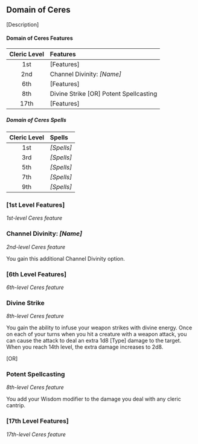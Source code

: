 ## Domain of Ceres

[Description]

#### Domain of Ceres Features

| Cleric Level | Features                               |
| :----------: | :------------------------------------- |
|     1st      | [Features]                             |
|     2nd      | Channel Divinity: _[Name]_             |
|     6th      | [Features]                             |
|     8th      | Divine Strike [OR] Potent Spellcasting |
|     17th     | [Features]                             |

##### Domain of Ceres Spells

| Cleric Level | Spells     |
| :----------: | :--------- |
|     1st      | _[Spells]_ |
|     3rd      | _[Spells]_ |
|     5th      | _[Spells]_ |
|     7th      | _[Spells]_ |
|     9th      | _[Spells]_ |

### [1st Level Features]

_1st-level Ceres feature_

### Channel Divinity: _[Name]_

_2nd-level Ceres feature_

You gain this additional Channel Divinity option.

### [6th Level Features]

_6th-level Ceres feature_

### Divine Strike

_8th-level Ceres feature_

You gain the ability to infuse your weapon strikes with divine energy. Once on each of your turns when you hit a creature with a weapon attack, you can cause the attack to deal an extra 1d8 [Type] damage to the target. When you reach 14th level, the extra damage increases to 2d8.

[OR]

### Potent Spellcasting

_8th-level Ceres feature_

You add your Wisdom modifier to the damage you deal with any cleric cantrip.

### [17th Level Features]

_17th-level Ceres feature_
